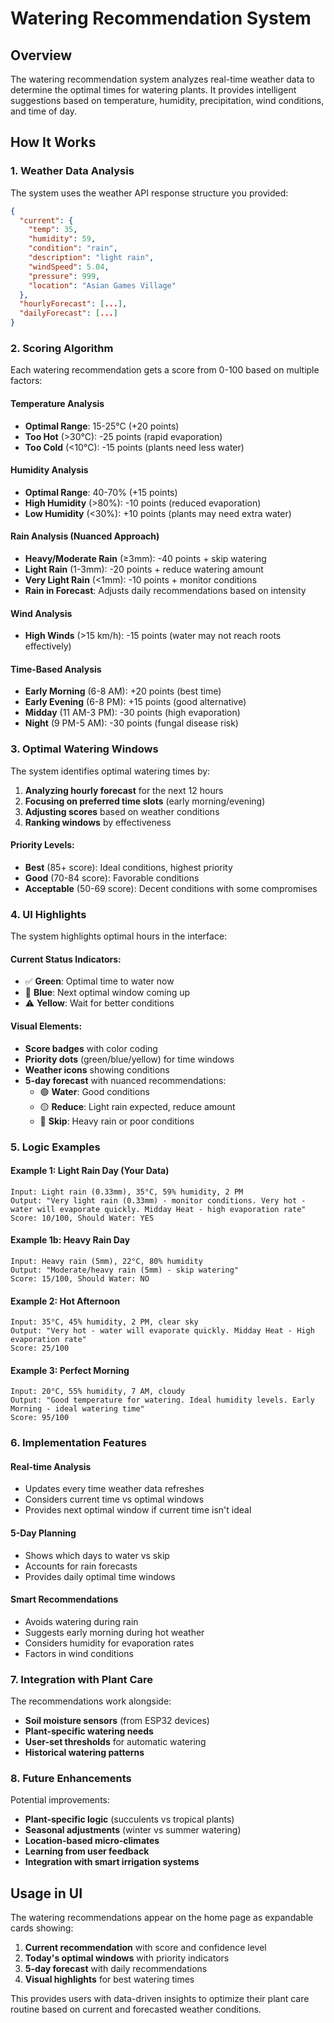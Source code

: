 # Watering Recommendation System

## Overview

The watering recommendation system analyzes real-time weather data to determine the optimal times for watering plants. It provides intelligent suggestions based on temperature, humidity, precipitation, wind conditions, and time of day.

## How It Works

### 1. Weather Data Analysis

The system uses the weather API response structure you provided:

```json
{
  "current": {
    "temp": 35,
    "humidity": 59,
    "condition": "rain",
    "description": "light rain",
    "windSpeed": 5.04,
    "pressure": 999,
    "location": "Asian Games Village"
  },
  "hourlyForecast": [...],
  "dailyForecast": [...]
}
```

### 2. Scoring Algorithm

Each watering recommendation gets a score from 0-100 based on multiple factors:

#### Temperature Analysis
- **Optimal Range**: 15-25°C (+20 points)
- **Too Hot** (>30°C): -25 points (rapid evaporation)
- **Too Cold** (<10°C): -15 points (plants need less water)

#### Humidity Analysis
- **Optimal Range**: 40-70% (+15 points)
- **High Humidity** (>80%): -10 points (reduced evaporation)
- **Low Humidity** (<30%): +10 points (plants may need extra water)

#### Rain Analysis (Nuanced Approach)
- **Heavy/Moderate Rain** (≥3mm): -40 points + skip watering
- **Light Rain** (1-3mm): -20 points + reduce watering amount
- **Very Light Rain** (<1mm): -10 points + monitor conditions
- **Rain in Forecast**: Adjusts daily recommendations based on intensity

#### Wind Analysis
- **High Winds** (>15 km/h): -15 points (water may not reach roots effectively)

#### Time-Based Analysis
- **Early Morning** (6-8 AM): +20 points (best time)
- **Early Evening** (6-8 PM): +15 points (good alternative)
- **Midday** (11 AM-3 PM): -30 points (high evaporation)
- **Night** (9 PM-5 AM): -30 points (fungal disease risk)

### 3. Optimal Watering Windows

The system identifies optimal watering times by:

1. **Analyzing hourly forecast** for the next 12 hours
2. **Focusing on preferred time slots** (early morning/evening)
3. **Adjusting scores** based on weather conditions
4. **Ranking windows** by effectiveness

#### Priority Levels:
- **Best** (85+ score): Ideal conditions, highest priority
- **Good** (70-84 score): Favorable conditions
- **Acceptable** (50-69 score): Decent conditions with some compromises

### 4. UI Highlights

The system highlights optimal hours in the interface:

#### Current Status Indicators:
- ✅ **Green**: Optimal time to water now
- 🔵 **Blue**: Next optimal window coming up
- ⚠️ **Yellow**: Wait for better conditions

#### Visual Elements:
- **Score badges** with color coding
- **Priority dots** (green/blue/yellow) for time windows
- **Weather icons** showing conditions
- **5-day forecast** with nuanced recommendations:
  - 🟢 **Water**: Good conditions
  - 🟡 **Reduce**: Light rain expected, reduce amount
  - 🔴 **Skip**: Heavy rain or poor conditions

### 5. Logic Examples

#### Example 1: Light Rain Day (Your Data)
```
Input: Light rain (0.33mm), 35°C, 59% humidity, 2 PM
Output: "Very light rain (0.33mm) - monitor conditions. Very hot - water will evaporate quickly. Midday Heat - high evaporation rate"
Score: 10/100, Should Water: YES
```

#### Example 1b: Heavy Rain Day
```
Input: Heavy rain (5mm), 22°C, 80% humidity
Output: "Moderate/heavy rain (5mm) - skip watering"
Score: 15/100, Should Water: NO
```

#### Example 2: Hot Afternoon
```
Input: 35°C, 45% humidity, 2 PM, clear sky
Output: "Very hot - water will evaporate quickly. Midday Heat - High evaporation rate"
Score: 25/100
```

#### Example 3: Perfect Morning
```
Input: 20°C, 55% humidity, 7 AM, cloudy
Output: "Good temperature for watering. Ideal humidity levels. Early Morning - ideal watering time"
Score: 95/100
```

### 6. Implementation Features

#### Real-time Analysis
- Updates every time weather data refreshes
- Considers current time vs optimal windows
- Provides next optimal window if current time isn't ideal

#### 5-Day Planning
- Shows which days to water vs skip
- Accounts for rain forecasts
- Provides daily optimal time windows

#### Smart Recommendations
- Avoids watering during rain
- Suggests early morning during hot weather
- Considers humidity for evaporation rates
- Factors in wind conditions

### 7. Integration with Plant Care

The recommendations work alongside:
- **Soil moisture sensors** (from ESP32 devices)
- **Plant-specific watering needs**
- **User-set thresholds** for automatic watering
- **Historical watering patterns**

### 8. Future Enhancements

Potential improvements:
- **Plant-specific logic** (succulents vs tropical plants)
- **Seasonal adjustments** (winter vs summer watering)
- **Location-based micro-climates**
- **Learning from user feedback**
- **Integration with smart irrigation systems**

## Usage in UI

The watering recommendations appear on the home page as expandable cards showing:

1. **Current recommendation** with score and confidence level
2. **Today's optimal windows** with priority indicators
3. **5-day forecast** with daily recommendations
4. **Visual highlights** for best watering times

This provides users with data-driven insights to optimize their plant care routine based on current and forecasted weather conditions. 